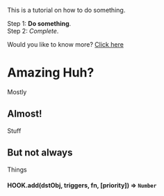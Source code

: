 This is a tutorial on how to do something.

Step 1: **Do something**.    
Step 2: _Complete_.

Would you like to know more? [Click here](https://appku.github.io/)

# Amazing Huh?
Mostly

## Almost!
Stuff

## But not always
Things

#### HOOK.add(dstObj, triggers, fn, [priority]) ⇒ <code>Number</code>
